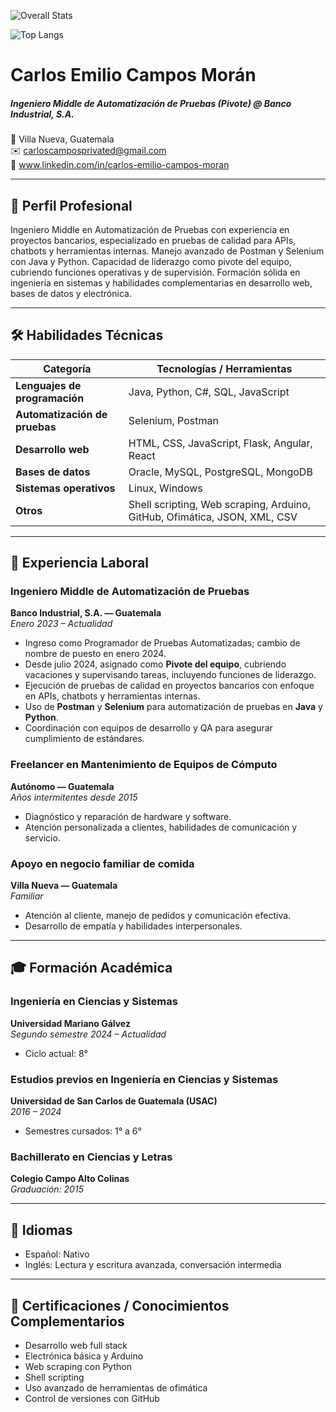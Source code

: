 

![Overall Stats](https://github-readme-stats.vercel.app/api?username=mr8ug&count_private=true&show_icons=true&hide=contribs)

![Top Langs](https://github-readme-stats.vercel.app/api/top-langs/?username=mr8ug&layout=compact)


# Carlos Emilio Campos Morán
##### Ingeniero Middle de Automatización de Pruebas (Pivote) @ Banco Industrial, S.A.
📍 Villa Nueva, Guatemala  
✉️ carloscamposprivated@gmail.com  
🔗 www.linkedin.com/in/carlos-emilio-campos-moran

---

## 🎯 Perfil Profesional

Ingeniero Middle en Automatización de Pruebas con experiencia en proyectos bancarios, especializado en pruebas de calidad para APIs, chatbots y herramientas internas. Manejo avanzado de Postman y Selenium con Java y Python. Capacidad de liderazgo como pivote del equipo, cubriendo funciones operativas y de supervisión. Formación sólida en ingeniería en sistemas y habilidades complementarias en desarrollo web, bases de datos y electrónica.

---

## 🛠️ Habilidades Técnicas

| Categoría                  | Tecnologías / Herramientas                          |
|---------------------------|-----------------------------------------------------|
| **Lenguajes de programación** | Java, Python, C#, SQL, JavaScript               |
| **Automatización de pruebas** | Selenium, Postman                              |
| **Desarrollo web**        | HTML, CSS, JavaScript, Flask, Angular, React       |
| **Bases de datos**        | Oracle, MySQL, PostgreSQL, MongoDB                 |
| **Sistemas operativos**   | Linux, Windows                                     |
| **Otros**                 | Shell scripting, Web scraping, Arduino, GitHub, Ofimática, JSON, XML, CSV |

---

## 💼 Experiencia Laboral

### Ingeniero Middle de Automatización de Pruebas  
**Banco Industrial, S.A. — Guatemala**  
_Enero 2023 – Actualidad_

- Ingreso como Programador de Pruebas Automatizadas; cambio de nombre de puesto en enero 2024.  
- Desde julio 2024, asignado como **Pivote del equipo**, cubriendo vacaciones y supervisando tareas, incluyendo funciones de liderazgo.  
- Ejecución de pruebas de calidad en proyectos bancarios con enfoque en APIs, chatbots y herramientas internas.  
- Uso de **Postman** y **Selenium** para automatización de pruebas en **Java** y **Python**.  
- Coordinación con equipos de desarrollo y QA para asegurar cumplimiento de estándares.

### Freelancer en Mantenimiento de Equipos de Cómputo  
**Autónomo — Guatemala**  
_Años intermitentes desde 2015_

- Diagnóstico y reparación de hardware y software.  
- Atención personalizada a clientes, habilidades de comunicación y servicio.

### Apoyo en negocio familiar de comida  
**Villa Nueva — Guatemala**  
_Familiar_
- Atención al cliente, manejo de pedidos y comunicación efectiva.  
- Desarrollo de empatía y habilidades interpersonales.

---

## 🎓 Formación Académica

### Ingeniería en Ciencias y Sistemas  
**Universidad Mariano Gálvez**  
_Segundo semestre 2024 – Actualidad_
- Ciclo actual: 8°

### Estudios previos en Ingeniería en Ciencias y Sistemas  
**Universidad de San Carlos de Guatemala (USAC)**  
_2016 – 2024_
- Semestres cursados: 1° a 6°
### Bachillerato en Ciencias y Letras  
**Colegio Campo Alto Colinas**  
_Graduación: 2015_

---

## 🧠 Idiomas

- Español: Nativo  
- Inglés: Lectura y escritura avanzada, conversación intermedia

---

## 📌 Certificaciones / Conocimientos Complementarios

- Desarrollo web full stack  
- Electrónica básica y Arduino  
- Web scraping con Python  
- Shell scripting  
- Uso avanzado de herramientas de ofimática  
- Control de versiones con GitHub

